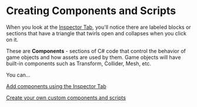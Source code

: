 # Creating Components and Scripts

When you look at the [Inspector Tab](../../the-unity-interface/the-tabs/inspector-tab.md), you'll notice there are labeled blocks or sections that have a triangle that twirls open and collapses when you click on it.

These are **Components** - sections of C\# code that control the behavior of game objects and how assets are used by them. Game objects will have built-in components such as Transform, Collider, Mesh, etc.

You can... 

[Add components using the Inspector Tab](using-inspector-tab.md)

[Create your own custom components and scripts](custom-components-and-scripts.md)



